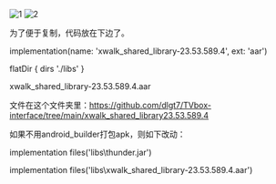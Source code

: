 ![1](https://user-images.githubusercontent.com/102397160/189475217-3d99c6e5-4162-4a70-a7f8-0a37ca124e3e.png)
![2](https://user-images.githubusercontent.com/102397160/189475219-29c39d5f-0ff4-45dd-936e-12bf8cad7681.png)


为了便于复制，代码放在下边了。

implementation(name: 'xwalk_shared_library-23.53.589.4', ext: 'aar')

flatDir { dirs './libs' }

xwalk_shared_library-23.53.589.4.aar 

文件在这个文件夹里：https://github.com/dlgt7/TVbox-interface/tree/main/xwalk_shared_library23.53.589.4


如果不用android_builder打包apk，则如下改动：

implementation files('libs\\thunder.jar')

implementation files('libs\\xwalk_shared_library-23.53.589.4.aar')
